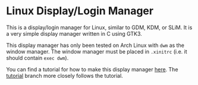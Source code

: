 Linux Display/Login Manager
===========================

This is a display/login manager for Linux, similar to GDM, KDM, or SLiM. It is a very simple display manager written in C using GTK3.

This display manager has only been tested on Arch Linux with `dwm` as the window manager. The window manager must be placed in `.xinitrc` (i.e. it should contain `exec dwm`).

You can find a tutorial for how to make this display manager [here](http://brodoyouevencode.com/posts/how-to-write-a-display-manager/). The [tutorial](https://github.com/gsingh93/display-manager/tree/tutorial) branch more closely follows the tutorial.
